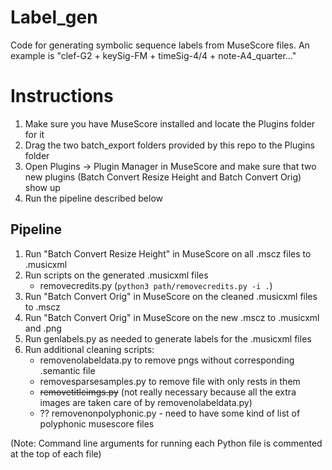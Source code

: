 # Label_gen
Code for generating symbolic sequence labels from MuseScore files. An example is "clef-G2 + keySig-FM + timeSig-4/4 + note-A4_quarter..."

# Instructions
1. Make sure you have MuseScore installed and locate the Plugins folder for it
2. Drag the two batch_export folders provided by this repo to the Plugins folder
3. Open Plugins -> Plugin Manager in MuseScore and make sure that two new plugins (Batch Convert Resize Height and Batch Convert Orig) show up
4. Run the pipeline described below

## Pipeline
1. Run "Batch Convert Resize Height" in MuseScore on all .mscz files to .musicxml
2. Run scripts on the generated .musicxml files   
   * removecredits.py (``python3 path/removecredits.py -i .``)
3. Run "Batch Convert Orig" in MuseScore on the cleaned .musicxml files to .mscz
4. Run "Batch Convert Orig" in MuseScore on the new .mscz to .musicxml and .png
5. Run genlabels.py as needed to generate labels for the .musicxml files
6. Run additional cleaning scripts: 
   * removenolabeldata.py to remove pngs without corresponding .semantic file
   * removesparsesamples.py to remove file with only rests in them
   * ~~removetitleimgs.py~~ (not really necessary because all the extra images are taken care of by removenolabeldata.py)
   * ?? removenonpolyphonic.py - need to have some kind of list of polyphonic musescore files

(Note: Command line arguments for running each Python file is commented at the top of each file)
